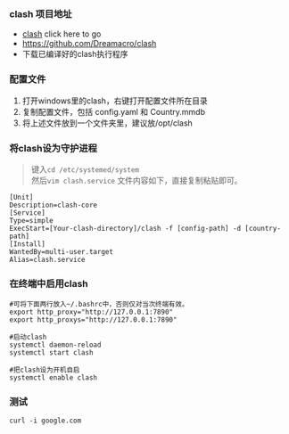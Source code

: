 ### clash 项目地址
- [clash] click here to go
- <https://github.com/Dreamacro/clash>
- 下载已编译好的clash执行程序

### 配置文件
1. 打开windows里的clash，右键打开配置文件所在目录
2. 复制配置文件，包括 config.yaml 和 Country.mmdb
3. 将上述文件放到一个文件夹里，建议放/opt/clash

### 将clash设为守护进程
> 键入`cd /etc/systemed/system`  
> 然后`vim clash.service`
> 文件内容如下，直接复制粘贴即可。
```shell
[Unit]
Description=clash-core
[Service]
Type=simple
ExecStart=[Your-clash-directory]/clash -f [config-path] -d [country-path]
[Install]
WantedBy=multi-user.target
Alias=clash.service
```

### 在终端中启用clash
```shell
#可将下面两行放入~/.bashrc中，否则仅对当次终端有效。
export http_proxy="http://127.0.0.1:7890"
export http_proxys="http://127.0.0.1:7890"

#启动clash
systemctl daemon-reload
systemctl start clash

#把clash设为开机自启
systemctl enable clash

```


### 测试
```shell
curl -i google.com
```

[clash]:https://github.com/Dreamacro/clash

